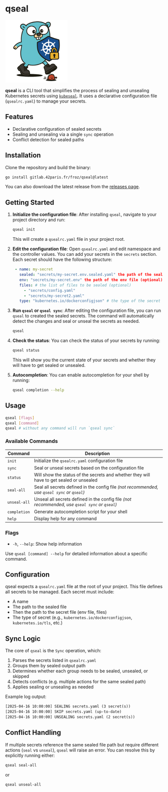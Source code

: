 # qseal

<img src="resources/gopher.png" alt="Gopher" width="200"/>

**qseal** is a CLI tool that simplifies the process of sealing and unsealing Kubernetes secrets using [`kubeseal`](https://github.com/bitnami-labs/sealed-secrets). It uses a declarative configuration file (`qsealrc.yaml`) to manage your secrets.

## Features

- Declarative configuration of sealed secrets
- Sealing and unsealing via a single `sync` operation
- Conflict detection for sealed paths

## Installation

Clone the repository and build the binary:

```bash
go install gitlab.42paris.fr/froz/qseal@latest
```

You can also download the latest release from the [releases page](https://gitlab.42paris.fr/froz/qseal/-/releases).

## Getting Started

1. **Initialize the configuration file**:
   After installing `qseal`, navigate to your project directory and run:

   ```bash
   qseal init
   ```

   This will create a `qsealrc.yaml` file in your project root.

2. **Edit the configuration file**:
   Open `qsealrc.yaml` and edit namespace and the controller values. You can add your secrets in the `secrets` section. Each secret should have the following structure:

   ```yaml
    - name: my-secret
      sealed: "secrets/my-secret.env.sealed.yaml" the path of the sealed secrets (optional) default to {{secret_name}}.sealed.yaml
      env: "secrets/my-secret.env" the path of the env file (optional)
      files: # the list of files to be sealed (optional)
        - "secrets/config.yaml"
        - "secrets/my-secret2.yaml"
      type: "kubernetes.io/dockerconfigjson" # the type of the secret (optional) default to Opaque
   ```

3. **Run `qseal` or `qseal sync`**:
   After editing the configuration file, you can run `qseal` to created the sealed secrets. The command will automatically detect the changes and seal or unseal the secrets as needed.

   ```bash
   qseal
   ```

4. **Check the status**:
   You can check the status of your secrets by running:

   ```bash
   qseal status
   ```

   This will show you the current state of your secrets and whether they will have to get sealed or unsealed.

5. **Autocompletion**:
   You can enable autocompletion for your shell by running:

   ```bash
   qseal completion --help
   ```

## Usage

```bash
qseal [flags]
qseal [command]
qseal # without any command will run `qseal sync`
```

### Available Commands

| Command      | Description                                                                                    |
| ------------ | ---------------------------------------------------------------------------------------------- |
| `init`       | Initialize the `qsealrc.yaml` configuration file                                               |
| `sync`       | Seal or unseal secrets based on the configuration file                                         |
| `status`     | Will show the status of the secrets and whether they will have to get sealed or unsealed       |
| `seal-all`   | Seal all secrets defined in the config file _(not recommended, use `qseal sync` or `qseal`)_   |
| `unseal-all` | Unseal all secrets defined in the config file _(not recommended, use `qseal sync` or `qseal`)_ |
| `completion` | Generate autocompletion script for your shell                                                  |
| `help`       | Display help for any command                                                                   |

### Flags

- `-h`, `--help`: Show help information

Use `qseal [command] --help` for detailed information about a specific command.

## Configuration

qseal expects a `qsealrc.yaml` file at the root of your project. This file defines all secrets to be managed. Each secret must include:

- A name
- The path to the sealed file
- Then the path to the secret file (env file, files)
- The type of secret (e.g., `kubernetes.io/dockerconfigjson`, `kubernetes.io/tls`, etc.)

## Sync Logic

The core of `qseal` is the `Sync` operation, which:

1. Parses the secrets listed in `qsealrc.yaml`
2. Groups them by sealed output path
3. Determines whether each group needs to be sealed, unsealed, or skipped
4. Detects conflicts (e.g. multiple actions for the same sealed path)
5. Applies sealing or unsealing as needed

Example log output:

```txt
[2025-04-16 10:00:00] SEALING secrets.yaml (3 secret(s))
[2025-04-16 10:00:00] SKIP secrets.yaml (up-to-date)
[2025-04-16 10:00:00] UNSEALING secrets.yaml (2 secret(s))
```

## Conflict Handling

If multiple secrets reference the same sealed file path but require different actions (`seal` vs `unseal`), `qseal` will raise an error. You can resolve this by explicitly running either:

```bash
qseal seal-all
```

or

```bash
qseal unseal-all
```
